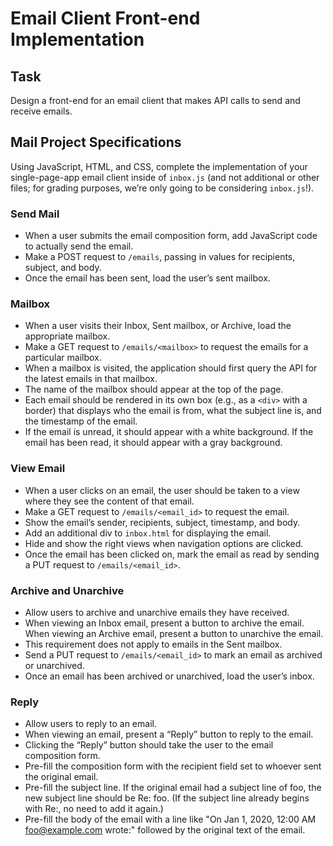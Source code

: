 # Email Client Front-end Implementation

## Task
Design a front-end for an email client that makes API calls to send and receive emails.

## Mail Project Specifications

Using JavaScript, HTML, and CSS, complete the implementation of your single-page-app email client inside of `inbox.js` (and not additional or other files; for grading purposes, we’re only going to be considering `inbox.js`!).

### Send Mail

- When a user submits the email composition form, add JavaScript code to actually send the email.
- Make a POST request to `/emails`, passing in values for recipients, subject, and body.
- Once the email has been sent, load the user’s sent mailbox.

### Mailbox

- When a user visits their Inbox, Sent mailbox, or Archive, load the appropriate mailbox.
- Make a GET request to `/emails/<mailbox>` to request the emails for a particular mailbox.
- When a mailbox is visited, the application should first query the API for the latest emails in that mailbox.
- The name of the mailbox should appear at the top of the page.
- Each email should be rendered in its own box (e.g., as a `<div>` with a border) that displays who the email is from, what the subject line is, and the timestamp of the email.
- If the email is unread, it should appear with a white background. If the email has been read, it should appear with a gray background.

### View Email

- When a user clicks on an email, the user should be taken to a view where they see the content of that email.
- Make a GET request to `/emails/<email_id>` to request the email.
- Show the email’s sender, recipients, subject, timestamp, and body.
- Add an additional div to `inbox.html` for displaying the email.
- Hide and show the right views when navigation options are clicked.
- Once the email has been clicked on, mark the email as read by sending a PUT request to `/emails/<email_id>`.

### Archive and Unarchive

- Allow users to archive and unarchive emails they have received.
- When viewing an Inbox email, present a button to archive the email. When viewing an Archive email, present a button to unarchive the email.
- This requirement does not apply to emails in the Sent mailbox.
- Send a PUT request to `/emails/<email_id>` to mark an email as archived or unarchived.
- Once an email has been archived or unarchived, load the user’s inbox.

### Reply

- Allow users to reply to an email.
- When viewing an email, present a “Reply” button to reply to the email.
- Clicking the “Reply” button should take the user to the email composition form.
- Pre-fill the composition form with the recipient field set to whoever sent the original email.
- Pre-fill the subject line. If the original email had a subject line of foo, the new subject line should be Re: foo. (If the subject line already begins with Re:, no need to add it again.)
- Pre-fill the body of the email with a line like "On Jan 1, 2020, 12:00 AM foo@example.com wrote:" followed by the original text of the email.
